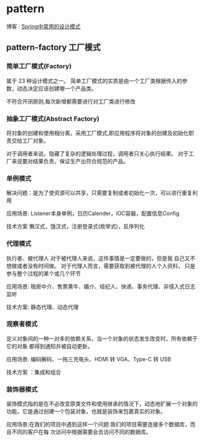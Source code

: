 # pattern
博客 : [Spring中常用的设计模式](https://blog.csdn.net/zhangmin2016/article/details/84778686
)
## pattern-factory 工厂模式 

### 简单工厂模式(Factory)

属于 23 种设计模式之一。 简单工厂模式的实质是由一个工厂类根据传入的参数，动态决定应该创建哪一个产品类。

不符合开闭原则,每次新增都需要进行对工厂类进行修改

### 抽象工厂模式(Abstract Factory)
将对象的创建和使用相分离，采用工厂模式,即应用程序将对象的创建及初始化职责交给工厂对象。

对于调用者来说，隐藏了复杂的逻辑处理过程，调用者只关心执行结果。 对于工厂来说要对结果负责，保证生产出符合规范的产品。

### 单例模式
解决问题：是为了使资源可以共享，只需要复制或者初始化一次，可以进行重复利用

应用场景: Listener本身单例，日历Calender，IOC容器，配置信息Config

技术方案 懒汉式，饿汉式，注册登录式(枚举式)，反序列化

### 代理模式
执行者、被代理人 对于被代理人来说，这件事情是一定要做的，但是我 自己又不想做或者没有时间做。 对于代理人而言，需要获取到被代理的人个人资料， 只是参与整个过程的某个或几个环节

应用场景: 租房中介、售票黄牛、婚介、经纪人、快递、事务代理、非侵入式日志监听

技术方案: 静态代理、动态代理

### 观察者模式
定义对象间的一种一对多的依赖关系，当一个对象的状态发生改变时，所有依赖于它的对象
都得到通知并被自动更新。

应用场景: 编码解码、一拖三充电头、HDMI 转 VGA、Type-C 转 USB

技术方案 ：集成和组合

### 装饰器模式
装饰模式指的是在不必改变原类文件和使用继承的情况下，动态地扩展一个对象的功能。它是通过创建一个包装对象，也就是装饰来包裹真实的对象。

应用场景:在我们的项目中遇到这样一个问题:我们的项目需要连接多个数据库，而且不同的客户在每
次访问中根据需要会去访问不同的数据库。